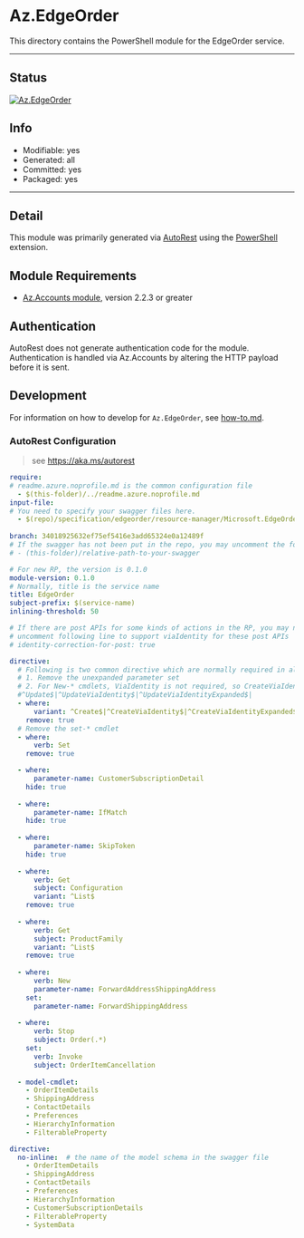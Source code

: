 <!-- region Generated -->
# Az.EdgeOrder
This directory contains the PowerShell module for the EdgeOrder service.

---
## Status
[![Az.EdgeOrder](https://img.shields.io/powershellgallery/v/Az.EdgeOrder.svg?style=flat-square&label=Az.EdgeOrder "Az.EdgeOrder")](https://www.powershellgallery.com/packages/Az.EdgeOrder/)

## Info
- Modifiable: yes
- Generated: all
- Committed: yes
- Packaged: yes

---
## Detail
This module was primarily generated via [AutoRest](https://github.com/Azure/autorest) using the [PowerShell](https://github.com/Azure/autorest.powershell) extension.

## Module Requirements
- [Az.Accounts module](https://www.powershellgallery.com/packages/Az.Accounts/), version 2.2.3 or greater

## Authentication
AutoRest does not generate authentication code for the module. Authentication is handled via Az.Accounts by altering the HTTP payload before it is sent.

## Development
For information on how to develop for `Az.EdgeOrder`, see [how-to.md](how-to.md).
<!-- endregion -->

### AutoRest Configuration
> see https://aka.ms/autorest

``` yaml
require:
# readme.azure.noprofile.md is the common configuration file
  - $(this-folder)/../readme.azure.noprofile.md
input-file:
# You need to specify your swagger files here.
  - $(repo)/specification/edgeorder/resource-manager/Microsoft.EdgeOrder/stable/2021-12-01/edgeorder.json
  
branch: 34018925632ef75ef5416e3add65324e0a12489f
# If the swagger has not been put in the repo, you may uncomment the following line and refer to it locally
# - (this-folder)/relative-path-to-your-swagger 

# For new RP, the version is 0.1.0
module-version: 0.1.0
# Normally, title is the service name
title: EdgeOrder
subject-prefix: $(service-name)
inlining-threshold: 50

# If there are post APIs for some kinds of actions in the RP, you may need to 
# uncomment following line to support viaIdentity for these post APIs
# identity-correction-for-post: true

directive:
  # Following is two common directive which are normally required in all the RPs
  # 1. Remove the unexpanded parameter set
  # 2. For New-* cmdlets, ViaIdentity is not required, so CreateViaIdentityExpanded is removed as well
  #^Update$|^UpdateViaIdentity$|^UpdateViaIdentityExpanded$|
  - where:
      variant: ^Create$|^CreateViaIdentity$|^CreateViaIdentityExpanded$|^GetViaIdentity$|^Validate.*$|^Update$|^UpdateViaIdentity$|^CancelViaIdentity$|^Cancel$|^Return$|^ReturnViaIdentity$
    remove: true
  # Remove the set-* cmdlet
  - where:
      verb: Set
    remove: true

  - where:
      parameter-name: CustomerSubscriptionDetail 
    hide: true
  
  - where:
      parameter-name: IfMatch 
    hide: true
  
  - where:
      parameter-name: SkipToken 
    hide: true
  
  - where:
      verb: Get
      subject: Configuration
      variant: ^List$
    remove: true
  
  - where:
      verb: Get
      subject: ProductFamily
      variant: ^List$
    remove: true
  
  - where:
      verb: New
      parameter-name: ForwardAddressShippingAddress
    set:
      parameter-name: ForwardShippingAddress
  
  - where:
      verb: Stop
      subject: Order(.*)
    set:
      verb: Invoke
      subject: OrderItemCancellation
    
  - model-cmdlet:
    - OrderItemDetails
    - ShippingAddress
    - ContactDetails
    - Preferences
    - HierarchyInformation
    - FilterableProperty
```
``` yaml
directive:
  no-inline:  # the name of the model schema in the swagger file
    - OrderItemDetails
    - ShippingAddress
    - ContactDetails
    - Preferences
    - HierarchyInformation
    - CustomerSubscriptionDetails
    - FilterableProperty
    - SystemData
    
```
